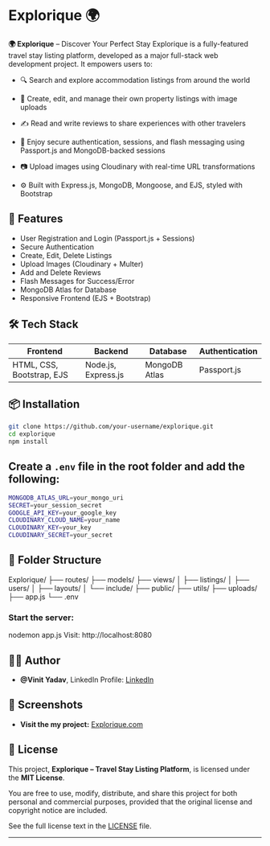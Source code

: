 # Explorique 🌍

**🌍 Explorique** – Discover Your Perfect Stay
Explorique is a fully-featured travel stay listing platform, developed as a major full-stack web development project. It empowers users to:
- 🔍 Search and explore accommodation listings from around the world

 - 🏡 Create, edit, and manage their own property listings with image uploads

- ✍️ Read and write reviews to share experiences with other travelers

- 🔐 Enjoy secure authentication, sessions, and flash messaging using Passport.js and MongoDB-backed sessions

- 📷 Upload images using Cloudinary with real-time URL transformations

- ⚙️ Built with Express.js, MongoDB, Mongoose, and   EJS, styled with Bootstrap

## 🚀 Features

- User Registration and Login (Passport.js + Sessions)
- Secure Authentication
- Create, Edit, Delete Listings
- Upload Images (Cloudinary + Multer)
- Add and Delete Reviews
- Flash Messages for Success/Error
- MongoDB Atlas for Database
- Responsive Frontend (EJS + Bootstrap)


## 🛠️ Tech Stack

| Frontend  | Backend       | Database      | Authentication |
|-----------|---------------|----------------|----------------|
| HTML, CSS, Bootstrap, EJS | Node.js, Express.js | MongoDB Atlas | Passport.js |

## 📦 Installation

```bash
git clone https://github.com/your-username/explorique.git
cd explorique
npm install
```
## Create a `.env` file in the root folder and add the following:

```bash
MONGODB_ATLAS_URL=your_mongo_uri
SECRET=your_session_secret
GOOGLE_API_KEY=your_google_key
CLOUDINARY_CLOUD_NAME=your_name
CLOUDINARY_KEY=your_key
CLOUDINARY_SECRET=your_secret
```
 ## 📁 Folder Structure
Explorique/
├── routes/
├── models/
├── views/
│   ├── listings/
│   ├── users/
│   ├── layouts/
│   └── include/
├── public/
├── utils/
├── uploads/
├── app.js
└── .env
### Start the server:
nodemon app.js
Visit: http://localhost:8080

## 👨‍💻 Author
- **@Vinit Yadav**,
LinkedIn Profile: [LinkedIn](linkedin.com/in/vinit-yadav-4b4753237)
## 📸 Screenshots
- **Visit the my project:** [Explorique.com](https://explorique-1.onrender.com)

## 📄 License
This project, **Explorique – Travel Stay Listing Platform**, is licensed under the **MIT License**.

You are free to use, modify, distribute, and share this project for both personal and commercial purposes, provided that the original license and copyright notice are included.

See the full license text in the [LICENSE](LICENSE) file.

---
